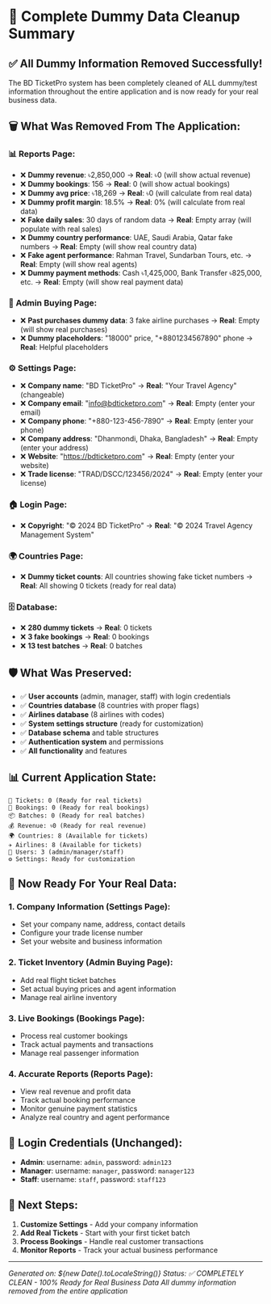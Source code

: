 # 🧹 Complete Dummy Data Cleanup Summary

## ✅ All Dummy Information Removed Successfully!

The BD TicketPro system has been completely cleaned of ALL dummy/test information throughout the entire application and is now ready for your real business data.

## 🗑️ What Was Removed From The Application:

### 📊 Reports Page:
- ❌ **Dummy revenue**: ৳2,850,000 → **Real**: ৳0 (will show actual revenue)
- ❌ **Dummy bookings**: 156 → **Real**: 0 (will show actual bookings)
- ❌ **Dummy avg price**: ৳18,269 → **Real**: ৳0 (will calculate from real data)
- ❌ **Dummy profit margin**: 18.5% → **Real**: 0% (will calculate from real data)
- ❌ **Fake daily sales**: 30 days of random data → **Real**: Empty array (will populate with real sales)
- ❌ **Dummy country performance**: UAE, Saudi Arabia, Qatar fake numbers → **Real**: Empty (will show real country data)
- ❌ **Fake agent performance**: Rahman Travel, Sundarban Tours, etc. → **Real**: Empty (will show real agents)
- ❌ **Dummy payment methods**: Cash ৳1,425,000, Bank Transfer ৳825,000, etc. → **Real**: Empty (will show real payment data)

### 🎫 Admin Buying Page:
- ❌ **Past purchases dummy data**: 3 fake airline purchases → **Real**: Empty (will show real purchases)
- ❌ **Dummy placeholders**: "18000" price, "+8801234567890" phone → **Real**: Helpful placeholders

### ⚙️ Settings Page:
- ❌ **Company name**: "BD TicketPro" → **Real**: "Your Travel Agency" (changeable)
- ❌ **Company email**: "info@bdticketpro.com" → **Real**: Empty (enter your email)
- ❌ **Company phone**: "+880-123-456-7890" → **Real**: Empty (enter your phone)
- ❌ **Company address**: "Dhanmondi, Dhaka, Bangladesh" → **Real**: Empty (enter your address)
- ❌ **Website**: "https://bdticketpro.com" → **Real**: Empty (enter your website)
- ❌ **Trade license**: "TRAD/DSCC/123456/2024" → **Real**: Empty (enter your license)

### 🏠 Login Page:
- ❌ **Copyright**: "© 2024 BD TicketPro" → **Real**: "© 2024 Travel Agency Management System"

### 🌍 Countries Page:
- ❌ **Dummy ticket counts**: All countries showing fake ticket numbers → **Real**: All showing 0 tickets (ready for real data)

### 🗄️ Database:
- ❌ **280 dummy tickets** → **Real**: 0 tickets
- ❌ **3 fake bookings** → **Real**: 0 bookings  
- ❌ **13 test batches** → **Real**: 0 batches

## 🛡️ What Was Preserved:
- ✅ **User accounts** (admin, manager, staff) with login credentials
- ✅ **Countries database** (8 countries with proper flags)
- ✅ **Airlines database** (8 airlines with codes)
- ✅ **System settings structure** (ready for customization)
- ✅ **Database schema** and table structures
- ✅ **Authentication system** and permissions
- ✅ **All functionality** and features

## 📊 Current Application State:
```
🎫 Tickets: 0 (Ready for real tickets)
📝 Bookings: 0 (Ready for real bookings)
📦 Batches: 0 (Ready for real batches)
💰 Revenue: ৳0 (Ready for real revenue)
🌍 Countries: 8 (Available for tickets)
✈️ Airlines: 8 (Available for tickets)
👥 Users: 3 (admin/manager/staff)
⚙️ Settings: Ready for customization
```

## 🚀 Now Ready For Your Real Data:

### 1. **Company Information** (Settings Page):
- Set your company name, address, contact details
- Configure your trade license number
- Set your website and business information

### 2. **Ticket Inventory** (Admin Buying Page):
- Add real flight ticket batches
- Set actual buying prices and agent information
- Manage real airline inventory

### 3. **Live Bookings** (Bookings Page):
- Process real customer bookings
- Track actual payments and transactions
- Manage real passenger information

### 4. **Accurate Reports** (Reports Page):
- View real revenue and profit data
- Track actual booking performance
- Monitor genuine payment statistics
- Analyze real country and agent performance

## 🔐 Login Credentials (Unchanged):
- **Admin**: username: `admin`, password: `admin123`
- **Manager**: username: `manager`, password: `manager123`
- **Staff**: username: `staff`, password: `staff123`

## 🎯 Next Steps:
1. **Customize Settings** - Add your company information
2. **Add Real Tickets** - Start with your first ticket batch
3. **Process Bookings** - Handle real customer transactions
4. **Monitor Reports** - Track your actual business performance

---
*Generated on: ${new Date().toLocaleString()}*
*Status: ✅ COMPLETELY CLEAN - 100% Ready for Real Business Data*
*All dummy information removed from the entire application*
